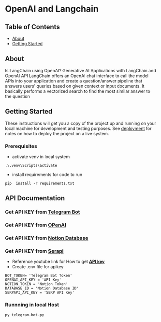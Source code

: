 # OpenAI and Langchain

## Table of Contents
+ [About](#about)
+ [Getting Started](#getting_started)

## About <a name = "about"></a>
Is LangChain using OpenAI?
Generative AI Applications with LangChain and OpenAI API
LangChain offers an OpenAI chat interface to call the model APIs into your application and create a question/answer pipeline that answers users' queries based on given context or input documents. It basically performs a vectorized search to find the most similar answer to the question

## Getting Started <a name = "getting_started"></a>
These instructions will get you a copy of the project up and running on your local machine for development and testing purposes. See [deployment](#deployment) for notes on how to deploy the project on a live system.

### Prerequisites
* activate venv in local system
```
.\.venv\Scripts\activate
```
* install requirements for code to run
```
pip  install -r requirements.txt
```
## API Documentation
### Get API KEY from [**Telegram Bot**]('https://www.freecodecamp.org/news/how-to-create-a-telegram-bot-using-python/')
### Get API KEY from [**OPenAI**]('https://platform.openai.com/account/api-keys')
### Get API KEY from [**Notion Database**]('https://thienqc.notion.site/Notion-API-Python-ca0fd21bc224492b8daaf37eb06289e8')
### Get API KEY from [**Serapi**]('https://serpapi.com/search-api')

* Reference youtube link for How to get [**API key**](https://www.youtube.com/watch?v=ytNyibPQFhw)
* Create .env file for apikey

```
BOT_TOKEN= 'Telegram Bot Token'
OPENAI_API_KEY = 'API Key'
NOTION_TOKEN = 'Notion Token'
DATABASE_ID = 'Notion Database ID'
SERPAPI_API_KEY = 'SERP API Key'
```

### Runnning in local Host
```
py telegram-bot.py
```



